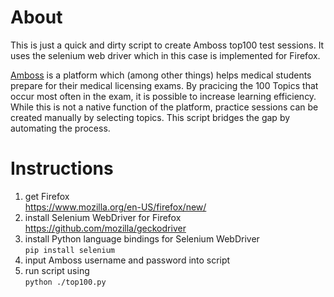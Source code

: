 # About
This is just a quick and dirty script to create Amboss top100 test sessions. It uses the selenium web driver which in this case is implemented for Firefox.

[Amboss](https://www.amboss.com/de/) is a platform which (among other things) helps medical students prepare for their medical licensing exams.
By pracicing the 100 Topics that occur most often in the exam, it is possible to increase learning efficiency.
While this is not a native function of the platform, practice sessions can be created manually by selecting topics.
This script bridges the gap by automating the process.

# Instructions
1. get Firefox  
https://www.mozilla.org/en-US/firefox/new/
2. install Selenium WebDriver for Firefox  
https://github.com/mozilla/geckodriver
3. install Python language bindings for Selenium WebDriver  
`pip install selenium`
4. input Amboss username and password into script
5. run script using  
`python ./top100.py`

